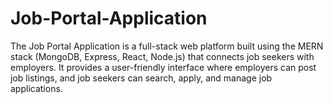 # Job-Portal-Application
The Job Portal Application is a full-stack web platform built using the MERN stack (MongoDB, Express, React, Node.js) that connects job seekers with employers. It provides a user-friendly interface where employers can post job listings, and job seekers can search, apply, and manage job applications.
